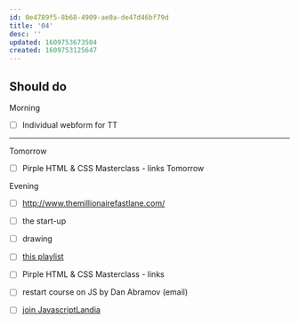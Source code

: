 ```yaml
---
id: 0e4789f5-8b68-4909-ae0a-de47d46bf79d
title: '04'
desc: ''
updated: 1609753673504
created: 1609753125647
---
```


## Should do

Morning

- [ ] Individual webform for TT
---

Tomorrow

- [ ] Pirple HTML & CSS Masterclass - links
Tomorrow

Evening
- [ ] http://www.themillionairefastlane.com/

- [ ] the start-up

- [ ] drawing
- [ ] [this playlist](https://www.youtube.com/watch?v=yYbrkaW4CgM&list=PLPXY38WvYAn5SIH7wMAk9RJZoWQBtKdaX)
- [ ] Pirple HTML & CSS Masterclass - links
- [ ] restart course on JS by Dan Abramov (email)
- [ ] [join JavascriptLandia](https://openjsf.org/blog/2020/12/17/introducing_javascriptlandia/?j=1804311&sfmc_sub=145406669&l=184_HTML&u=27470281&mid=100008483&jb=8)